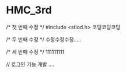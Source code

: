 # HMC_3rd

/* 첫 번째 수정 */
#include <stiod.h>
코딩코딩코딩

/* 두 번째 수정 */
수정수정수정.....

/* 세 번째 수정 */
111111111

// 로그인 기능 개발
....
